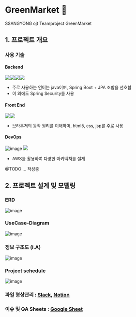 # GreenMarket 🌿
SSANGYONG ojt Teamproject GreenMarket 

## 1. 프로젝트 개요


### 사용 기술
#### Backend
<img src="https://img.icons8.com/color/48/000000/java-coffee-cup-logo.png"><img src="https://img.icons8.com/color/48/000000/spring-logo.png"><img src="https://img.icons8.com/windows/32/000000/node-js.png"><img src="https://img.icons8.com/color/48/000000/oracle-logo.png">

+ 주로 사용하는 언어는 java이며, Spring Boot + JPA 조합을 선호함
+ 이 외에도 Spring Security를 사용

#### Front End
<img src="https://img.icons8.com/color/48/000000/html-5.png"><img src="https://img.icons8.com/color/48/000000/css3.png">

+ 브라우저의 동작 원리를 이해하며, html5, css, jsp를 주로 사용

#### DevOps
![image](https://user-images.githubusercontent.com/49936027/142104398-7445d958-312e-45cb-82a1-c3ed63e910f3.png)
<img src="https://img.icons8.com/color/48/000000/amazon-web-services.png"/>

+ AWS를 활용하여 다양한 아키텍처를 설계


@TODO ... 작성중

## 2. 프로젝트 설계 및 모델링 

### ERD 
![image](https://user-images.githubusercontent.com/49936027/142147267-f9754dfa-a126-4ed7-8bfe-3db53fb61df1.png)


### UseCase-Diagram
![image](https://user-images.githubusercontent.com/49936027/142147878-86a27b92-b532-48f2-a59a-20dca967a453.png)


### 정보 구조도 (I.A)
![image](https://user-images.githubusercontent.com/49936027/142147312-84544422-2ba7-4209-8d0d-e9d3e9698f96.png)


### Project schedule
![image](https://user-images.githubusercontent.com/49936027/142147605-c55e00a1-3eca-45c7-92a5-4610879b051a.png)



### 파일 형상관리 : [Slack](https://w1636686392-4sg608206.slack.com/ssb/redirect), [Notion](https://www.notion.so/Green-Market-8562d6a29a77448eb50a30eddc6750ba)
### 이슈 및 QA Sheets : [Google Sheet](https://docs.google.com/spreadsheets/d/1vZC6iFc5GuNYroBcgPnYUUgcM67Wuj9-gnhB4QinWWI/edit#gid=0) 
